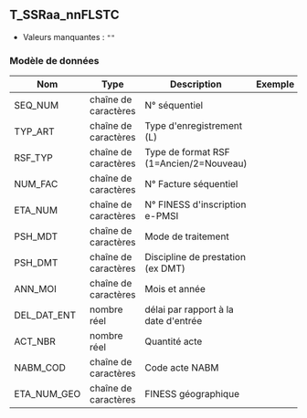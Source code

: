## T_SSRaa_nnFLSTC

- Valeurs manquantes : `""`

### Modèle de données

|Nom|Type|Description|Exemple|Propriétés|
|-|-|-|-|-|
|SEQ_NUM|chaîne de caractères|N° séquentiel|||
|TYP_ART|chaîne de caractères|Type d'enregistrement (L)|||
|RSF_TYP|chaîne de caractères|Type de format RSF (1=Ancien/2=Nouveau)|||
|NUM_FAC|chaîne de caractères|N° Facture séquentiel|||
|ETA_NUM|chaîne de caractères|N° FINESS d'inscription e-PMSI|||
|PSH_MDT|chaîne de caractères|Mode de traitement|||
|PSH_DMT|chaîne de caractères|Discipline de prestation (ex DMT)|||
|ANN_MOI|chaîne de caractères|Mois et année|||
|DEL_DAT_ENT|nombre réel|délai par rapport à la date d'entrée|||
|ACT_NBR|nombre réel|Quantité acte|||
|NABM_COD|chaîne de caractères|Code acte NABM|||
|ETA_NUM_GEO|chaîne de caractères|FINESS géographique|||
